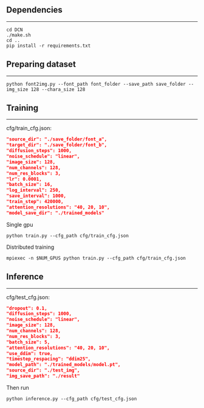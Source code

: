 ## Dependencies
---
```shell
cd DCN
./make.sh
cd ..
pip install -r requirements.txt
```
## Preparing dataset
---
```shell
python font2img.py --font_path font_folder --save_path save_folder --img_size 128 --chara_size 128
```
## Training
---
cfg/train_cfg.json:
```json
"source_dir": "./save_folder/font_a",
"target_dir": "./save_folder/font_b",
"diffusion_steps": 1000,
"noise_schedule": "linear",
"image_size": 128,
"num_channels": 128,
"num_res_blocks": 3,
"lr": 0.0001,
"batch_size": 16,
"log_interval": 250,
"save_interval": 1000,
"train_step": 420000,
"attention_resolutions": "40, 20, 10",
"model_save_dir": "./trained_models"
```
Single gpu
```shell
python train.py --cfg_path cfg/train_cfg.json
```
Distributed training
```shell
mpiexec -n $NUM_GPUS python train.py --cfg_path cfg/train_cfg.json
```
## Inference
---
cfg/test_cfg.json:
```json
"dropout": 0.1,
"diffusion_steps": 1000,
"noise_schedule": "linear",
"image_size": 128,
"num_channels": 128,
"num_res_blocks": 3,
"batch_size": 5,
"attention_resolutions": "40, 20, 10",
"use_ddim": true,
"timestep_respacing": "ddim25",
"model_path": "./trained_models/model.pt",
"source_dir": "./test_img",
"img_save_path": "./result"
```
Then run
```shell
python inference.py --cfg_path cfg/test_cfg.json
```
